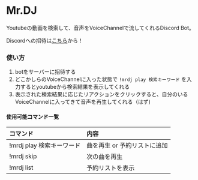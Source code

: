 # Mr.DJ
Youtubeの動画を検索して、音声をVoiceChannelで流してくれるDiscord Bot。

Discordへの招待は[こちら](https://discordapp.com/oauth2/authorize?client_id=684309132320309268&permissions=3147840&scope=bot)から！

### 使い方
1. botをサーバーに招待する
2. どこかしらのVoiceChannelに入った状態で `!mrdj play 検索キーワード` を入力するとyoutubeから検索結果を表示してくれる
3. 表示された検索結果に応じたリアクションをクリックすると、自分のいるVoiceChannelに入ってきて音声を再生してくれる（はず)

#### 使用可能コマンド一覧
|コマンド|内容
|:--|:--
|!mrdj play 検索キーワード|曲を再生 or 予約リストに追加
|!mrdj skip|次の曲を再生
|!mrdj list|予約リストを表示


